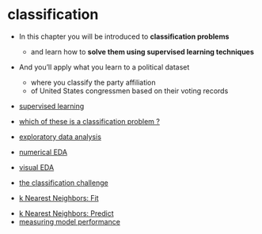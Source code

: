 # classification
- In this chapter you will be introduced to __classification problems__
    - and learn how to __solve them using supervised learning techniques__
- And you’ll apply what you learn to a political dataset
    - where you classify the party affiliation
    - of United States congressmen based on their voting records

- [supervised learning](supervised-learning)
- [which of these is a classification problem ?](which-of-these-is-a-classification-problem)
- [exploratory data analysis](exploratory-data-analysis)
- [numerical EDA](numerical-EDA)
- [visual EDA](visual-EDA)
- [the classification challenge](the-classification-challenge)
- [k Nearest Neighbors: Fit](k-Nearest-Neighbors-Fit)
* [k Nearest Neighbors: Predict](k-Nearest-Neighbors-Predict)
* [measuring model performance](measuring-model-performance)
